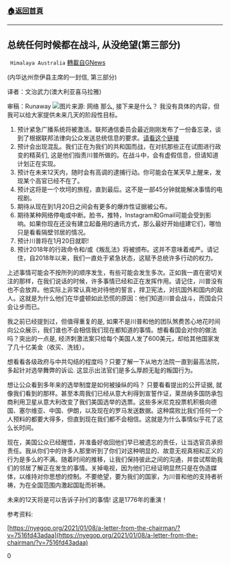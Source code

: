###  [:house:返回首頁](https://github.com/ourhimalayas/txt)
---

## 总统任何时候都在战斗, 从没绝望(第三部分)
` Himalaya Australia` [轉載自GNews](https://gnews.org/zh-hans/737529/)

(内华达州奈伊县主席的一封信, 第三部分)

译者：文治武力(澳大利亚喜马拉雅)

审稿：Runaway
![]()![](https://gnews.org/wp-content/uploads/2021/01/donald_trump_2020_keep_america_great_sticker-ra9774ad536c04b218573bc5217412fb9_0ugmp_8byvr_704-2.jpg)图片来源: 网络
那么, 接下来是什么？
我没有具体的内容，但我可以给大家提供未来几天的阶段性目标。

1. 预计紧急广播系统将被激活。联邦通信委员会最近刚刚发布了一份备忘录，谈到了根据联邦法律向公众发送总统信息的要求。[请看这个链接](https://postimg.cc/5HF68691)
2. 预计会出现混乱。我们正在为我们的共和国而战，在对抗那些正在试图进行政变的精英们, 这是他们指责川普所做的。在战斗中，会有虚假信息，但请知道计划正在实现。
3. 预计在未来12天内，随时会有高调的逮捕行动。你可能会在某天早上醒来，发现某个高官已经不在了。
4. 预计这将是一个坎坷的旅程，直到最后。这不是一部45分钟就能解决事情的电视剧。
5. 期待从现在到1月20日之间会有更多的爆炸性证据被公布。
6. 期待某种网络停电或中断。脸书，推特，Instagram和Gmail可能会受到影响。如果你现在还没有建立起备用的通讯方式，那么最好开始组建它们，哪怕只是看看隔壁邻居的情况。
7. 预计川普将在1月20日就职!
8. 预计2018年的行政命令和/或《叛乱法》将被颁布。这并不意味着戒严。请记住，自2018年以来，我们一直处于紧急状态，这赋予总统许多行动的权力。


上述事情可能会不按所列的顺序发生，有些可能会发生多次。正如我一直在密切关注的那样，在我们说话的时候，许多事情已经和正在发挥作用。请记住，川普没有也不会放弃。他实际上非常认真地对待他的誓言，捍卫宪法，对抗国外和国内的敌人。这就是为什么他们在华盛顿如此恐慌的原因：他们知道川普会战斗，而国会只会让步而已。

我之前已经提到过，但值得重复的是, 如果不是川普和他的团队煞费苦心地花时间向公众展示，我们谁也不会相信我们现在都知道的事情。想看看国会对你的做法吗？突出的一点是, 经济刺激法案只给每个美国人发了600美元，却给其他国家发了几十亿美金（收买、洗钱）。

想看看各级政府与中共勾结的程度吗？只要了解一下从地方法院一直到最高法院，多起针对选举舞弊的诉讼. 这显示出法官们是多么厚颜无耻的叛国行为。

想让公众看到多年来的选举制度是如何被操纵的吗？ 只要看看提出的公开证据, 就像我们看到的那样。甚至本周我们已经从意大利得到宣誓作证，莱昂纳多国防承包商利用卫星从意大利改变了我们美国选举的选票。这些多米尼克投票机积极向德国、塞尔维亚、中国、伊朗，以及现在的罗马发送数据。这种腐败比我们任何一个人预料的都要大得多，但直到现在我们都不会相信。这就是为什么事情似乎花了这么长时间。

现在，美国公众已经醒悟，并准备好收回他们早已被遗忘的责任，让当选官员承担责任。我从你们中的许多人那里听到了你们对这种明显的、故意无视真相和正义的行为是多么的不满。随着时间的推移，让我们保持彼此之间的沟通，并尝试帮助我们的邻居了解正在发生的事情。关掉电视，因为他们已经证明显然只是在伪造媒体，以维持对你思想的控制。不要绝望，要为我们的国家，为川普和他的支持者祈祷，为在全国范围内激起国耻而祈祷。

未来的12天将是可以告诉子孙们的事情! 这是1776年的重演！

参考资料:

[https://nyegop.org/2021/01/08/a-letter-from-the-chairman/?v=7516fd43adaa](https://nyegop.org/2021/01/08/a-letter-from-the-chairman/?v=7516fd43adaa)

0
